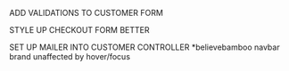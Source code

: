 ADD VALIDATIONS TO CUSTOMER FORM

STYLE UP CHECKOUT FORM BETTER 

SET UP MAILER INTO CUSTOMER CONTROLLER
*believebamboo navbar brand unaffected by hover/focus 
